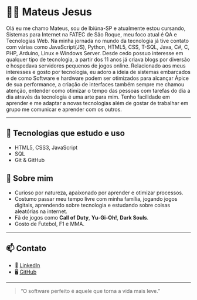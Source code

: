 # 👨‍💻 Mateus Jesus

Olá eu me chamo Mateus, sou de Ibiúna-SP e atualmente estou cursando, Sistemas para Internet na FATEC de São Roque, meu foco atual é QA e Tecnologias Web. Na minha jornada no mundo da tecnologia já tive contato com várias como JavaScript(JS), Python, HTML5, CSS, T-SQL, Java, C#, C, PHP, Arduino, Linux e Windows Server. Desde cedo possuo interesse em qualquer tipo de tecnologia, a partir dos 11 anos já criava blogs por diversão e hospedava servidores pequenos de jogos online. Relacionado aos meus interesses e gosto por tecnologia, eu adoro a ideia de sistemas embarcados e de como Software e hardware podem ser otimizados para alcançar Ápice de sua performance, a criação de interfaces também sempre me chamou atenção, entender como otimizar o tempo das pessoas com tarefas do dia a dia através da tecnologia é uma arte para mim. Tenho facilidade em aprender e me adaptar a novas tecnologias além de gostar de trabalhar em grupo me comunicar e aprender com os outros.

---

## 🚀 Tecnologias que estudo e uso

- HTML5, CSS3, JavaScript
- SQL
- Git & GitHub

## 🧠 Sobre mim

- Curioso por natureza, apaixonado por aprender e otimizar processos.
- Costumo passar meu tempo livre com minha família, jogando jogos digitais, aprendendo sobre tecnologia e estudando sobre coisas aleatórias na internet.
- Fã de jogos como **Call of Duty**, **Yu-Gi-Oh!**, **Dark Souls**.
- Gosto de Futebol, F1 e MMA.
---

## 📫 Contato

- 🔗 [LinkedIn](https://www.linkedin.com/in/mjno/)
- 🖥️ [GitHub](https://github.com/mateusjno)

---

> “O software perfeito é aquele que torna a vida mais leve.”
